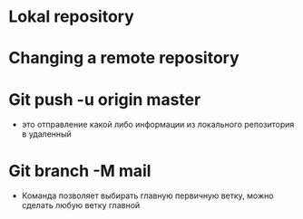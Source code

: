 # Lokal repository

# Changing a remote repository

# Git push -u origin master
* это отправление какой либо информации из локального репозитория в удаленный

# Git branch -M mail
* Команда позволяет выбирать главную первичную ветку, можно сделать любую ветку главной
